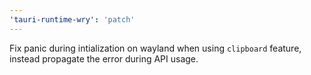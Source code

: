 ```yaml
---
'tauri-runtime-wry': 'patch'
---
```


Fix panic during intialization on wayland when using `clipboard` feature, instead propagate the error during API usage.
